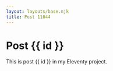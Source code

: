 ```yaml
---
layout: layouts/base.njk
title: Post 11644
---
```


# Post {{ id }}

This is post {{ id }} in my Eleventy project.
